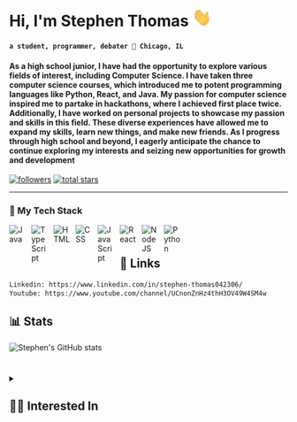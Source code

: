 <div align="left">
<h1 align="left">Hi, I'm Stephen Thomas <img width="35" src="https://github.com/1999AZZAR/1999AZZAR/blob/main/resources/img/waving.gif"></h1>

**`a student, programmer, debater 📍 Chicago, IL`**

<h4 align="left">As a high school junior, I have had the opportunity to explore various fields of interest, including Computer Science. I have taken three computer science courses, which introduced me to potent programming languages like Python, React, and Java. My passion for computer science inspired me to partake in hackathons, where I achieved first place twice. Additionally, I have worked on personal projects to showcase my passion and skills in this field. These diverse experiences have allowed me to expand my skills, learn new things, and make new friends. As I progress through high school and beyond, I eagerly anticipate the chance to continue exploring my interests and seizing new opportunities for growth and development
  
  
  
  </h4>


   <p align="left">
      <a href="https://github.com/ForrestKnight?tab=followers">
         <img alt="followers" title="Follow me on Github" src="https://custom-icon-badges.demolab.com/github/followers/stephenthomas04?color=236ad3&labelColor=1155ba&style=for-the-badge&logo=person-add&label=Follow&logoColor=white"/></a>
      <a href="https://github.com/ForrestKnight?tab=repositories&sort=stargazers">
         <img alt="total stars" title="Total stars on GitHub" src="https://custom-icon-badges.demolab.com/github/stars/stephenthomas04?color=55960c&style=for-the-badge&labelColor=488207&logo=star"/></a>
   </p>

---

### 🧰 My Tech Stack
<div align="left">
<img align="left" alt="Java" width="30px" style="padding-right:10px;" src="https://cdn.jsdelivr.net/gh/devicons/devicon/icons/java/java-original.svg"/>
<img align="left" alt="TypeScript" width="30px" style="padding-right:10px;" src="https://cdn.jsdelivr.net/gh/devicons/devicon/icons/typescript/typescript-plain.svg" />
<img align="left" alt="HTML" width="30px" style="padding-right:10px;" src="https://cdn.jsdelivr.net/gh/devicons/devicon/icons/html5/html5-plain.svg" />
<img align="left" alt="CSS" width="30px" style="padding-right:10px;" src="https://cdn.jsdelivr.net/gh/devicons/devicon/icons/css3/css3-plain.svg" />
<img align="left" alt="JavaScript" width="30px" style="padding-right:10px;" src="https://cdn.jsdelivr.net/gh/devicons/devicon/icons/javascript/javascript-plain.svg" />
<img align="left" alt="React" width="30px" style="padding-right:10px;" src="https://cdn.jsdelivr.net/gh/devicons/devicon/icons/react/react-original.svg" />
<img align="left" alt="NodeJS" width="30px" style="padding-right:10px;" src="https://cdn.jsdelivr.net/gh/devicons/devicon/icons/nodejs/nodejs-original.svg" />
<img align="left" alt="Python" width="30px" style="padding-right:10px;" src="https://cdn.jsdelivr.net/gh/devicons/devicon/icons/python/python-plain.svg" />
<br />


#

## 📝 Links
    Linkedin: https://www.linkedin.com/in/stephen-thomas042306/
    Youtube: https://www.youtube.com/channel/UCnonZnHz4thH3OV49W4SM4w

    
## 📊 Stats

![Stephen's GitHub stats](https://github-readme-stats.vercel.app/api?username=stephenthomas04&show_icons=true&theme=gruvbox)

<!-- ![GitHub Streak](https://streak-stats.demolab.com?user=ForrestKnight&theme=gruvbox&border_radius=4.5) -->

#
  </div>

<details>
 <summary><h2>👨‍💻 Interested In</h2></summary>
    <h4>- Mobile Apps</h4>
    <h4>- Full-Stack Developer</h4>
    <h4>- API's</h4>
    <h4>- Machine Learning</h4>
    <h4>- Artificial Intelligence</h4>
    <h4>- Machine Learning</h4>
    <h4>- Web Development</h4>

